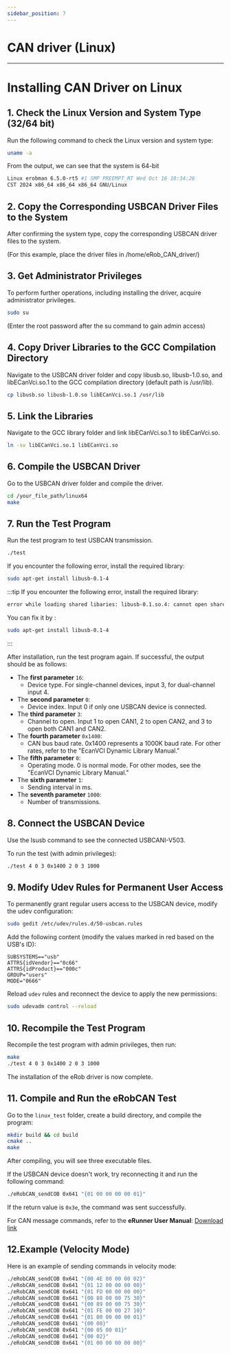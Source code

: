 ```yaml
---
sidebar_position: 7
---
```


# CAN driver (Linux)
---

# Installing CAN Driver on Linux

## 1. Check the Linux Version and System Type (32/64 bit)
Run the following command to check the Linux version and system type:

```bash
uname -a
```

From the output, we can see that the system is 64-bit

```bash
Linux erobman 6.5.0-rt5 #1 SMP PREEMPT_RT Wed Oct 16 10:34:26 
CST 2024 x86_64 x86_64 x86_64 GNU/Linux

```

## 2. Copy the Corresponding USBCAN Driver Files to the System
After confirming the system type, copy the corresponding USBCAN driver files to the system.

(For this example, place the driver files in /home/eRob_CAN_driver/)

## 3. Get Administrator Privileges
To perform further operations, including installing the driver, acquire administrator privileges.
``` bash
sudo su
```
(Enter the root password after the su command to gain admin access)

## 4. Copy Driver Libraries to the GCC Compilation Directory
Navigate to the USBCAN driver folder and copy libusb.so, libusb-1.0.so, and libECanVci.so.1 to the GCC compilation directory (default path is /usr/lib).

``` bash 
cp libusb.so libusb-1.0.so libECanVci.so.1 /usr/lib
```
## 5. Link the Libraries
Navigate to the GCC library folder and link libECanVci.so.1 to libECanVci.so.
``` bash
ln -sv libECanVci.so.1 libECanVci.so
```
## 6. Compile the USBCAN Driver
Go to the USBCAN driver folder and compile the driver.

```bash
cd /your_file_path/linux64
make
```

## 7. Run the Test Program
Run the test program to test USBCAN transmission.

``` bash
./test
```
If you encounter the following error, install the required library:

```bash
sudo apt-get install libusb-0.1-4
```
:::tip
If you encounter the following error, install the required library:

```bash
error while loading shared libaries: libusb-0.1.so.4: cannot open share ....
```
You can fix it by :

``` bash
sudo apt-get install libusb-0.1-4
```
:::

After installation, run the test program again. If successful, the output should be as follows:

- The **first parameter** `16`: 
    - Device type. For single-channel devices, input 3, for dual-channel input 4.
- The **second parameter** `0`: 
    - Device index. Input 0 if only one USBCAN device is connected.
- The **third parameter** `3`: 
    - Channel to open. Input 1 to open CAN1, 2 to open CAN2, and 3 to open both CAN1 and CAN2.
- The **fourth parameter** `0x1400`: 
    - CAN bus baud rate. 0x1400 represents a 1000K baud rate. For other rates, refer to the "EcanVCI Dynamic Library Manual."
- The **fifth parameter** `0`: 
    - Operating mode. 0 is normal mode. For other modes, see the "EcanVCI Dynamic Library Manual."
- The **sixth parameter** `1`: 
    - Sending interval in ms.
- The **seventh parameter** `1000`: 
    - Number of transmissions.

## 8. Connect the USBCAN Device
Use the lsusb command to see the connected USBCANI-V503.

To run the test (with admin privileges):
``` bash
./test 4 0 3 0x1400 2 0 3 1000
```

## 9. Modify Udev Rules for Permanent User Access
To permanently grant regular users access to the USBCAN device, modify the udev configuration:
``` bash
sudo gedit /etc/udev/rules.d/50-usbcan.rules
```

Add the following content (modify the values marked in red based on the USB's ID):
``` t
SUBSYSTEMS=="usb" 
ATTRS{idVendor}=="0c66" 
ATTRS{idProduct}=="000c" 
GROUP="users" 
MODE="0666"
```
Reload `udev` rules and reconnect the device to apply the new permissions:

``` bash
sudo udevadm control --reload
```
## 10. Recompile the Test Program
Recompile the test program with admin privileges, then run:

``` bash
make
./test 4 0 3 0x1400 2 0 3 1000
```
The installation of the eRob driver is now complete.

## 11. Compile and Run the eRobCAN Test
Go to the `linux_test` folder, create a build directory, and compile the program:

``` bash
mkdir build && cd build
cmake ..
make
```
After compiling, you will see three executable files.

If the USBCAN device doesn't work, try reconnecting it and run the following command:

``` bash
./eRobCAN_sendCOB 0x641 "{01 00 00 00 00 01}"
```

If the return value is `0x3e`, the command was sent successfully.

For CAN message commands, refer to the **eRunner User Manual**: [Download link](https://www.zeroerr.cn/d/file/download/eRunner%E7%94%A8%E6%88%B7%E6%89%8B%E5%86%8C_Ver1.4.pdf)

## 12.Example (Velocity Mode)
Here is an example of sending commands in velocity mode:

``` bash
./eRobCAN_sendCOB 0x641 "{00 4E 00 00 00 02}"
./eRobCAN_sendCOB 0x641 "{01 12 00 00 00 00}"
./eRobCAN_sendCOB 0x641 "{01 FD 00 00 00 00}"
./eRobCAN_sendCOB 0x641 "{00 88 00 00 75 30}"
./eRobCAN_sendCOB 0x641 "{00 89 00 00 75 30}"
./eRobCAN_sendCOB 0x641 "{01 FE 00 00 27 10}"
./eRobCAN_sendCOB 0x641 "{01 00 00 00 00 01}"
./eRobCAN_sendCOB 0x641 "{00 08}"
./eRobCAN_sendCOB 0x641 "{00 05 00 01}"
./eRobCAN_sendCOB 0x641 "{00 02}"
./eRobCAN_sendCOB 0x641 "{01 00 00 00 00 00}"
```